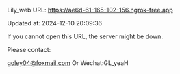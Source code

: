 Lily_web URL: https://ae6d-61-165-102-156.ngrok-free.app

Updated at: 2024-12-10 20:09:36

If you cannot open this URL, the server might be down.

Please contact: 

goley04@foxmail.com Or Wechat:GL_yeaH